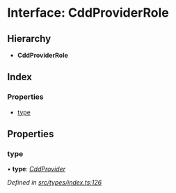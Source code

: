 # Interface: CddProviderRole

## Hierarchy

* **CddProviderRole**

## Index

### Properties

* [type](cddproviderrole.md#type)

## Properties

###  type

• **type**: *[CddProvider](../enums/roletype.md#cddprovider)*

*Defined in [src/types/index.ts:126](https://github.com/PolymathNetwork/polymesh-sdk/blob/05b527a2/src/types/index.ts#L126)*
